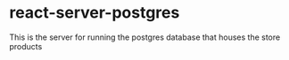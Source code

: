 # react-server-postgres
This is the server for running the postgres database that houses the store products
